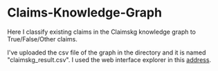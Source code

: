 # Claims-Knowledge-Graph
Here I classify existing claims in the Claimskg knowledge graph to True/False/Other claims.

I've uploaded the csv file of the graph in the directory and it is named "claimskg_result.csv". I used the web interface explorer in this [address](https://data.gesis.org/claimskg/explorer/home). 

